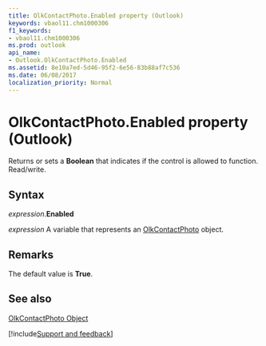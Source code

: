 ```yaml
---
title: OlkContactPhoto.Enabled property (Outlook)
keywords: vbaol11.chm1000306
f1_keywords:
- vbaol11.chm1000306
ms.prod: outlook
api_name:
- Outlook.OlkContactPhoto.Enabled
ms.assetid: 8e10a7ed-5d46-95f2-6e56-83b88af7c536
ms.date: 06/08/2017
localization_priority: Normal
---
```



# OlkContactPhoto.Enabled property (Outlook)

Returns or sets a **Boolean** that indicates if the control is allowed to function. Read/write.


## Syntax

_expression_.**Enabled**

_expression_ A variable that represents an [OlkContactPhoto](Outlook.OlkContactPhoto.md) object.


## Remarks

The default value is **True**.


## See also


[OlkContactPhoto Object](Outlook.OlkContactPhoto.md)

[!include[Support and feedback](~/includes/feedback-boilerplate.md)]